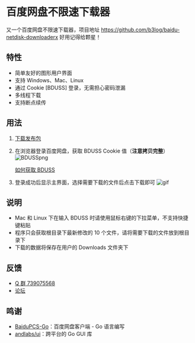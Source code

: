 # 百度网盘不限速下载器

又一个百度网盘不限速下载器，项目地址 https://github.com/b3log/baidu-netdisk-downloaderx 好用记得给颗星！

## 特性

* 简单友好的图形用户界面
* 支持 Windows、Mac、Linux
* 通过 Cookie [BDUSS] 登录，无需担心密码泄漏
* 多线程下载
* 支持断点续传

## 用法

1. [下载发布包](https://share.weiyun.com/57zViCm)
2. 在浏览器登录百度网盘，获取 BDUSS Cookie 值（**注意拷贝完整**）
   ![BDUSSpng](https://img.hacpai.com/file/2018/04/d1a78d5163f644d7931925ef5edbf9dd_BDUSS.png)

   [如何获取 BDUSS](https://www.baidu.com/s?wd=%E8%8E%B7%E5%8F%96%20bduss)
3. 登录成功后显示主界面，选择需要下载的文件后点击下载即可
   ![gif](https://img.hacpai.com/file/2018/04/64c3925425d04b0ba19f9cc880ae01c2_.gif)

## 说明

* Mac 和 Linux 下在输入 BDUSS 时请使用鼠标右键的下拉菜单，不支持快捷键粘贴
* 程序只会获取根目录下最新修改的 10 个文件，请将需要下载的文件放到根目录下
* 下载的数据将保存在用户的 Downloads 文件夹下

## 反馈

* [Q 群 739075568](https://shang.qq.com/wpa/qunwpa?idkey=e1b4287d075e86792f42f413f75943c91da37d074649d28c51aa6d48361631ba)
* [论坛](https://hacpai.com/article/1524460877352)

## 鸣谢

* [BaiduPCS-Go](https://github.com/iikira/BaiduPCS-Go)：百度网盘客户端 - Go 语言编写
* [andlabs/ui](https://github.com/andlabs/ui)：跨平台的 Go GUI 库
